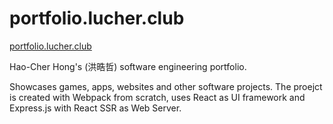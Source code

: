 # portfolio.lucher.club

[portfolio.lucher.club](portfolio.lucher.club)

Hao-Cher Hong's (洪晧哲) software engineering portfolio.

Showcases games, apps, websites and other software projects.
The proejct is created with Webpack from scratch, uses React as UI framework and Express.js with React SSR as Web Server.
